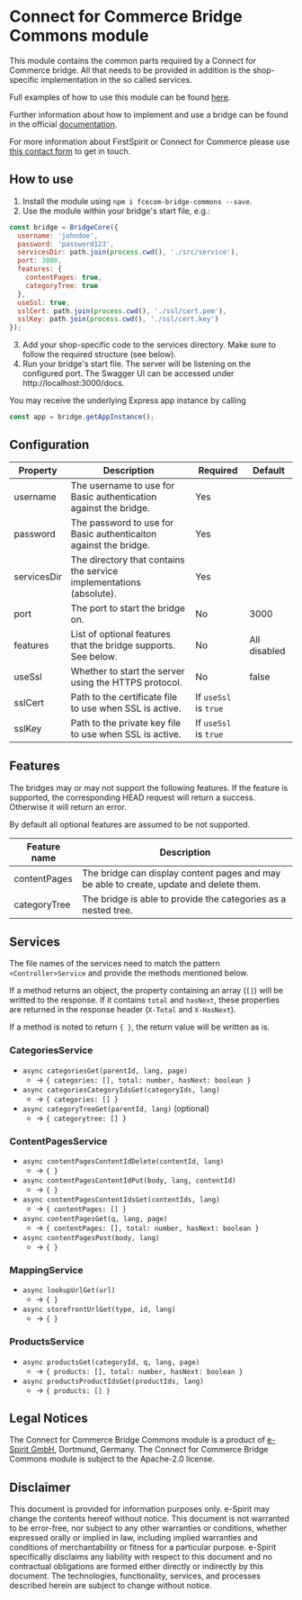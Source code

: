 # Connect for Commerce Bridge Commons module

This module contains the common parts required by a Connect for Commerce bridge.
All that needs to be provided in addition is the shop-specific implementation in the so called services.

Full examples of how to use this module can be found [here](https://github.com/topics/connect-for-commerce-bridge).

Further information about how to implement and use a bridge can be found in the official [documentation](https://docs.e-spirit.com/ecom/fsconnect-com/FirstSpirit_Connect_for_Commerce_Documentation_EN.html).

For more information about FirstSpirit or Connect for Commerce please use [this contact form](https://www.e-spirit.com/en/contact-us/) to get in touch.

## How to use

1. Install the module using `npm i fcecom-bridge-commons --save`.
2. Use the module within your bridge's start file, e.g.:

```js
const bridge = BridgeCore({
  username: 'johndoe',
  password: 'password123',
  servicesDir: path.join(process.cwd(), './src/service'),
  port: 3000,
  features: {
    contentPages: true,
    categoryTree: true
  },
  useSsl: true,
  sslCert: path.join(process.cwd(), './ssl/cert.pem'),
  sslKey: path.join(process.cwd(), './ssl/cert.key')
});
```
3. Add your shop-specific code to the services directory. Make sure to follow the required structure (see below).
4. Run your bridge's start file. The server will be listening on the configured port. The Swagger UI can be accessed under http://localhost:3000/docs.

You may receive the underlying Express app instance by calling
```js
const app = bridge.getAppInstance();
```

## Configuration
|Property|Description|Required|Default|
|-|-|-|-|
|username|The username to use for Basic authentication against the bridge.|Yes||
|password|The password to use for Basic authenticaiton against the bridge.|Yes||
|servicesDir|The directory that contains the service implementations (absolute).|Yes||
|port|The port to start the bridge on.|No|3000|
|features|List of optional features that the bridge supports. See below.|No| All disabled
|useSsl|Whether to start the server using the HTTPS protocol.|No|false
|sslCert|Path to the certificate file to use when SSL is active.|If `useSsl` is `true`||
|sslKey|Path to the private key file to use when SSL is active.|If `useSsl` is `true`||


## Features
The bridges may or may not support the following features. If the feature is supported, the corresponding HEAD request will return a success. Otherwise it will return an error.

By default all optional features are assumed to be not supported.

|Feature name|Description|
|-|-|
|contentPages|The bridge can display content pages and may be able to create, update and delete them.|
|categoryTree|The bridge is able to provide the categories as a nested tree.|

## Services
The file names of the services need to match the pattern `<Controller>Service` and provide the methods mentioned below.

If a method returns an object, the property containing an array (`[]`) will be writted to the response. If it contains `total` and `hasNext`, these properties are returned in the response header (`X-Total` and `X-HasNext`).

If a method is noted to return `{ }`, the return value will be written as is.

### CategoriesService
- `async categoriesGet(parentId, lang, page)`
    - -> `{ categories: [], total: number, hasNext: boolean }`
- `async categoriesCategoryIdsGet(categoryIds, lang)`
    - -> `{ categories: [] }`
- `async categoryTreeGet(parentId, lang)` (optional)
    - -> `{ categorytree: [] }`

### ContentPagesService
- `async contentPagesContentIdDelete(contentId, lang)`
    - -> `{ }`
- `async contentPagesContentIdPut(body, lang, contentId)`
    - -> `{ }`
- `async contentPagesContentIdsGet(contentIds, lang)`
    - -> `{ contentPages: [] }`
- `async contentPagesGet(q, lang, page)`
    - -> `{ contentPages: [], total: number, hasNext: boolean }`
- `async contentPagesPost(body, lang)`
    - -> `{ }`

### MappingService
- `async lookupUrlGet(url)`
    - -> `{ }`
- `async storefrontUrlGet(type, id, lang)`
    - -> `{ }`

### ProductsService
- `async productsGet(categoryId, q, lang, page)`
    - -> `{ products: [], total: number, hasNext: boolean }`
- `async productsProductIdsGet(productIds, lang)`
    - -> `{ products: [] }`

## Legal Notices
The Connect for Commerce Bridge Commons module is a product of [e-Spirit GmbH](http://www.e-spirit.com/), Dortmund, Germany. The Connect for Commerce Bridge Commons module is subject to the Apache-2.0 license.

## Disclaimer
This document is provided for information purposes only. e-Spirit may change the contents hereof without notice. This document is not warranted to be error-free, nor subject to any other warranties or conditions, whether expressed orally or implied in law, including implied warranties and conditions of merchantability or fitness for a particular purpose. e-Spirit specifically disclaims any liability with respect to this document and no contractual obligations are formed either directly or indirectly by this document. The technologies, functionality, services, and processes described herein are subject to change without notice.